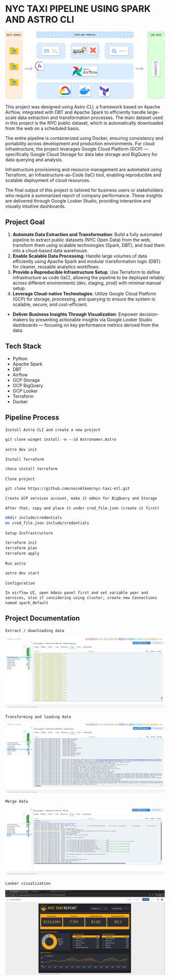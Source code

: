 # NYC TAXI PIPELINE USING SPARK AND ASTRO CLI

!['Architeture Image'](img/ProjectInsfrastructure.png)

This project was designed using Astro CLI, a framework based on Apache Airflow, integrated with DBT and Apache Spark to efficiently handle large-scale data extraction and transformation processes. The main dataset used in this project is the NYC public dataset, which is automatically downloaded from the web on a scheduled basis.

The entire pipeline is containerized using Docker, ensuring consistency and portability across development and production environments. For cloud infrastructure, the project leverages Google Cloud Platform (GCP) — specifically Google Cloud Storage for data lake storage and BigQuery for data querying and analysis.

Infrastructure provisioning and resource management are automated using Terraform, an Infrastructure-as-Code (IaC) tool, enabling reproducible and scalable deployment of cloud resources.

The final output of this project is tailored for business users or stakeholders who require a summarized report of company performance. These insights are delivered through Google Looker Studio, providing interactive and visually intuitive dashboards.

## Project Goal

1. **Automate Data Extraction and Transformation**: Build a fully automated pipeline to extract public datasets (NYC Open Data) from the web, transform them using scalable technologies (Spark, DBT), and load them into a cloud-based data warehouse.
2. **Enable Scalable Data Processing**: Handle large volumes of data efficiently using Apache Spark and modular transformation logic (DBT) for cleaner, reusable analytics workflows.
3. **Provide a Reproducible Infrastructure Setup**: Use Terraform to define infrastructure as code (IaC), allowing the pipeline to be deployed reliably across different environments (dev, staging, prod) with minimal manual setup.
4. **Leverage Cloud-native Technologies**: Utilize Google Cloud Platform (GCP) for storage, processing, and querying to ensure the system is scalable, secure, and cost-efficient.

- **Deliver Business Insights Through Visualization**: Empower decision-makers by presenting actionable insights via Google Looker Studio dashboards — focusing on key performance metrics derived from the data.

## Tech Stack

- Python
- Apache Spark
- DBT
- Airflow
- GCP Storage
- GCP BigQuery
- GCP Looker
- Terraform
- Docker

## Pipeline Process

`Install Astro CLI and create a new project`

```Shell
git clone winget install -e --id Astronomer.Astro

astro dev init
```

`Install Terraform`

```Bash
choco install terraform
```

`Clone project`

```Shell
git clone https://github.com/neinAlkem/nyc-taxi-etl.git
```

`Create GCP services account, make it admin for BigQuery and Storage`

`After that, copy and place it under cred_file.json (create it first)`

```Bash
mkdir include/credentials
mv cred_file.json include/credentials
```

`Setup Insfrastructure`

```Bash
terraform init
terraform plan
terraform apply
```

`Run astro`

```bash
astro dev start
```

`Configuration`

```text
In airflow UI, open Admin panel first and set variable year and services, also if considering using cluster, create new Connections named spark_default
```

## Project Documentation

`Extract / downloading data`

![Extract](img/Ingesting_data.png)

`Transforming and loading data`

![Transforming](img/Load_transform.png)

`Merge data`

![Merge](img/DBT_proccess.png)

`Looker visualization`

![Looker Viz](img/Looker_report.png)
